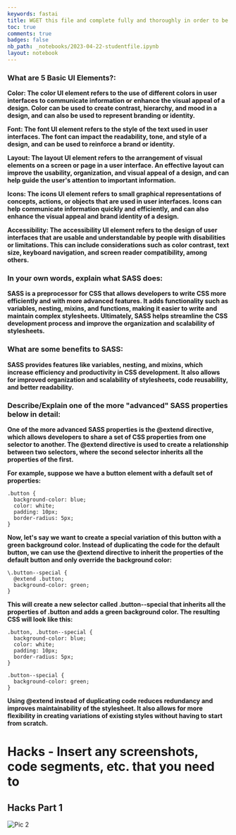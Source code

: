 ```yaml
---
keywords: fastai
title: WGET this file and complete fully and thoroughly in order to be graded
toc: true
comments: true
badges: false
nb_path: _notebooks/2023-04-22-studentfile.ipynb
layout: notebook
---
```


### What are 5 Basic UI Elements?:

**Color: The color UI element refers to the use of different colors in user interfaces to communicate information or enhance the visual appeal of a design. Color can be used to create contrast, hierarchy, and mood in a design, and can also be used to represent branding or identity.**

**Font: The font UI element refers to the style of the text used in user interfaces. The font can impact the readability, tone, and style of a design, and can be used to reinforce a brand or identity.**

**Layout: The layout UI element refers to the arrangement of visual elements on a screen or page in a user interface. An effective layout can improve the usability, organization, and visual appeal of a design, and can help guide the user's attention to important information.**

**Icons: The icons UI element refers to small graphical representations of concepts, actions, or objects that are used in user interfaces. Icons can help communicate information quickly and efficiently, and can also enhance the visual appeal and brand identity of a design.**

**Accessibility: The accessibility UI element refers to the design of user interfaces that are usable and understandable by people with disabilities or limitations. This can include considerations such as color contrast, text size, keyboard navigation, and screen reader compatibility, among others.**


### In your own words, explain what SASS does:

**SASS is a preprocessor for CSS that allows developers to write CSS more efficiently and with more advanced features. It adds functionality such as variables, nesting, mixins, and functions, making it easier to write and maintain complex stylesheets. Ultimately, SASS helps streamline the CSS development process and improve the organization and scalability of stylesheets.**

### What are some benefits to SASS: 

**SASS provides features like variables, nesting, and mixins, which increase efficiency and productivity in CSS development. It also allows for improved organization and scalability of stylesheets, code reusability, and better readability.**


### Describe/Explain one of the more "advanced" SASS properties below in detail:

**One of the more advanced SASS properties is the @extend directive, which allows developers to share a set of CSS properties from one selector to another. The @extend directive is used to create a relationship between two selectors, where the second selector inherits all the properties of the first.**

**For example, suppose we have a button element with a default set of properties:**

```
.button {
  background-color: blue;
  color: white;
  padding: 10px;
  border-radius: 5px;
}
```
**Now, let's say we want to create a special variation of this button with a green background color. Instead of duplicating the code for the default button, we can use the @extend directive to inherit the properties of the default button and only override the background color:**

```
\.button--special {
  @extend .button;
  background-color: green;
}
```

**This will create a new selector called .button--special that inherits all the properties of .button and adds a green background color. The resulting CSS will look like this:**

```
.button, .button--special {
  background-color: blue;
  color: white;
  padding: 10px;
  border-radius: 5px;
}

.button--special {
  background-color: green;
}
```
**Using @extend instead of duplicating code reduces redundancy and improves maintainability of the stylesheet. It also allows for more flexibility in creating variations of existing styles without having to start from scratch.**

# Hacks - Insert any screenshots, code segments, etc. that you need to

## Hacks Part 1

![]({{site.baseurl}}/images/picture12.png "Pic 2")























